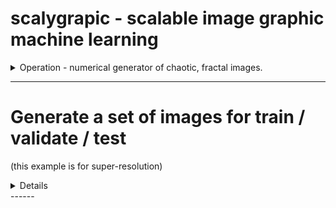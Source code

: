 # scalygrapic - scalable image graphic machine learning
<details>
  <summary> 
   Operation - numerical generator of chaotic, fractal images.
  </summary>
  <br>
  a. Clone this repository
  
  ```bash scripting
    git clone https://github.com/dlanier/scalygraphic.git
  ```
  b. Edit a yaml file to set your image resolutions and number of images
  
Requires Python 3.5 or more
 </details>

------
 # Generate a set of images for train / validate / test 
 (this example is for super-resolution)
<details>
  a. Copy the file scalygraphic/data/run_files/create_scaled_image_set.yml to your run (or test) directory
  ```bash scripting
  #in the directory with the cloned repo
  mkdir -p run_dir/results
  cp scalygraphic/data/run_files/create_scaled_image_set.yml run_dir/anew_image_set.yml
  ```
  b. Edit the newly copied file to set the run parameters for the desired data set.
  ```bash scripting
  #main function in src/scalygraphic.py calls method defined here with these run parameters
  method:               scaled_images_dataset

  #number of pairs of images
  number_of_image_sets: 100
  
  #small scale size
  small_scale_rows:     128
  small_scale_cols:     128
  
  #matching large scale image size
  large_scale_rows:     256
  large_scale_cols:     256

  #where to write the results
  results_directory:    ./run_dir/results

  #max number of iterations for the algorithm (larger is slower)
  it_max:               64
  #image diagonal multiples (larger is slower, smaller may produce artifacts)
  scale_dist:           10

  #false color if true
  greyscale:            False
  #constrain image generation to use one equation only
  use_one_eq:           False
  ```
  c. Call the main function from the command line with the edited .yml file
  ```bash scripting
  #Note that the run_file is in the run_directory
  python3 ./scalygraphic/src/scalygraphic.py -run_directory ./run_dir/ -run_file anew_image_set.yml
  #Check that the hash-named images begin to appear in the run_dir/results directory
  ```
</details>
------
